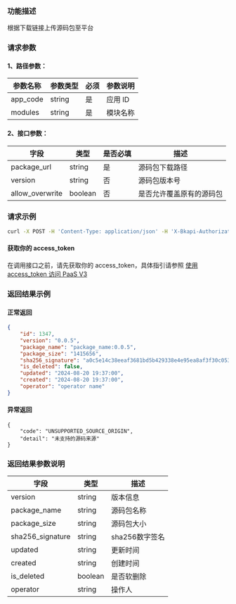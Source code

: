 ### 功能描述
根据下载链接上传源码包至平台

### 请求参数

#### 1、路径参数：

| 参数名称 | 参数类型 | 必须 | 参数说明 |
| -------- | -------- | --- | -------- |
| app_code | string | 是 | 应用 ID  |
| modules  | string | 是 | 模块名称 |

#### 2、接口参数：

| 字段            | 类型    | 是否必填 | 描述                   |
| --------------- | ------- | -------- | ---------------------- |
| package_url     | string  | 是       | 源码包下载路径         |
| version         | string  | 否       | 源码包版本号           |
| allow_overwrite | boolean | 否       | 是否允许覆盖原有的源码包 |

### 请求示例
```bash
curl -X POST -H 'Content-Type: application/json' -H 'X-Bkapi-Authorization: {"bk_app_code": "apigw-api-test", "bk_app_secret": "***", "bk_ticket": "***"}' -d '{ "package_url": "https://example.com/generic/example.tar.gz", "version": "0.0.5" }' --insecure http://bkapi.example.com/api/bkpaas3/stag/bkapps/applications/app_code/modules/default/source_package/link/
```

#### 获取你的 access_token
在调用接口之前，请先获取你的 access_token，具体指引请参照 [使用 access_token 访问 PaaS V3](https://bk.tencent.com/docs/markdown/PaaS3.0/topics/paas/access_token)

### 返回结果示例
#### 正常返回
```json
{
    "id": 1347,
    "version": "0.0.5",
    "package_name": "package_name:0.0.5",
    "package_size": "1415656",
    "sha256_signature": "a0c5e14c38eeaf3681bd5b429338e4e95ea8af3f30c05348a1479cfcf1cdf4d1",
    "is_deleted": false,
    "updated": "2024-08-20 19:37:00",
    "created": "2024-08-20 19:37:00",
    "operator": "operator name"
}
```
#### 异常返回
```
{
    "code": "UNSUPPORTED_SOURCE_ORIGIN",
    "detail": "未支持的源码来源"
}
```


### 返回结果参数说明

| 字段             | 类型   | 描述       |
| ---------------- | ------ | ---------- |
| version          | string | 版本信息   |
| package_name     | string | 源码包名称 |
| package_size     | string | 源码包大小 |
| sha256_signature | string | sha256数字签名 |
| updated          | string | 更新时间   |
| created          | string | 创建时间   |
| is_deleted       | boolean | 是否软删除 |
| operator         | string | 操作人 |